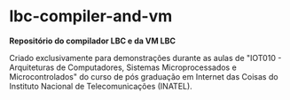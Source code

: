 # lbc-compiler-and-vm

**Repositório do compilador LBC e da VM LBC**
 
Criado exclusivamente para demonstrações durante as aulas de 
"IOT010 - Arquiteturas de Computadores, Sistemas Microprocessados e Microcontrolados"
do curso de pós graduação em Internet das Coisas do Instituto Nacional de Telecomunicações (INATEL).



